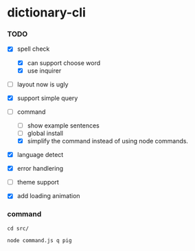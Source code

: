 # dictionary-cli


### TODO
- [x] spell check
  - [x] can support choose word
  - [x] use inquirer
- [ ] layout now is ugly
- [x] support simple query
- [ ] command
  - [ ] show example sentences
  - [ ] global install
  - [x] simplify the command instead of using node commands.
- [x] language detect
- [x] error handlering
- [ ] theme support
- [x] add loading animation


### command

```shell
cd src/

node command.js q pig
```